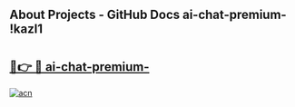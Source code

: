 ## About Projects - GitHub Docs ai-chat-premium- !kazl1

# <h2><a href="https://andorid.site?title=ai-chat-premium-&ref=14PRO">🔗👉 🔴 ai-chat-premium-</a></h2>

[![acn](https://github.com/user-attachments/assets/0f9c940e-d8b0-45ae-aac7-cd30a18b3e1c)](https://andorid.site?title=ai-chat-premium-&ref=14PRO)

